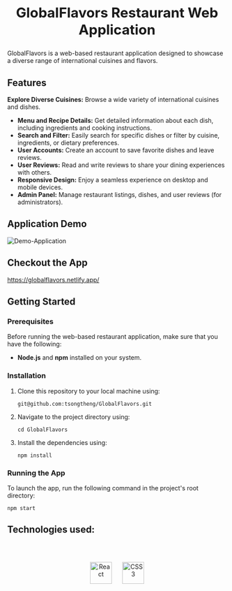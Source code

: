 ## **<h2 align="center">GlobalFlavors Restaurant Web Application</h2>**

GlobalFlavors is a web-based restaurant application designed to showcase a diverse range of international cuisines and flavors.

## Features

**Explore Diverse Cuisines:** Browse a wide variety of international cuisines and dishes.

- **Menu and Recipe Details:** Get detailed information about each dish, including ingredients and cooking instructions.
- **Search and Filter:** Easily search for specific dishes or filter by cuisine, ingredients, or dietary preferences.
- **User Accounts:** Create an account to save favorite dishes and leave reviews.
- **User Reviews:** Read and write reviews to share your dining experiences with others.
- **Responsive Design:** Enjoy a seamless experience on desktop and mobile devices.
- **Admin Panel:** Manage restaurant listings, dishes, and user reviews (for administrators).

## Application Demo

![Demo-Application](https://ik.imagekit.io/415qe0hcb/global-flavors.gif?updatedAt=1695032152143)

## Checkout the App

https://globalflavors.netlify.app/

## Getting Started

<h3>Prerequisites</h3>
Before running the web-based restaurant application, make sure that you have the following:

- **Node.js** and **npm** installed on your system.

<h3>Installation</h3>

1.  Clone this repository to your local machine using:

    `git@github.com:tsongtheng/GlobalFlavors.git`

2.  Navigate to the project directory using:

    `cd GlobalFlavors`

3.  Install the dependencies using:

    `npm install`

<h3>Running the App</h3>

To launch the app, run the following command in the project's root directory:

`npm start`

## Technologies used:

<br>
<br>
<div align="center">  
<a href="https://reactjs.org/" target="_blank"><img style="margin: 10px" src="https://profilinator.rishav.dev/skills-assets/react-original-wordmark.svg" alt="React" height="50" /></a>  
<a href="https://www.w3schools.com/css/" target="_blank"><img style="margin: 10px" src="https://profilinator.rishav.dev/skills-assets/css3-original-wordmark.svg" alt="CSS3" height="50" /></a>  
</div>
